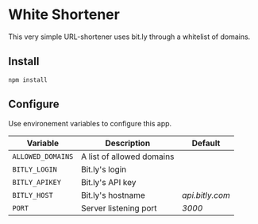 # White Shortener

This very simple URL-shortener uses bit.ly through a whitelist of domains.

## Install

```
npm install
```

## Configure

Use environement variables to configure this app.


Variable | Description | Default
--- | --- | ---
`ALLOWED_DOMAINS` | A list of allowed domains |
`BITLY_LOGIN` | Bit.ly's login |
`BITLY_APIKEY` | Bit.ly's API key |
`BITLY_HOST` | Bit.ly's hostname | *api.bitly.com*
`PORT` | Server listening port | *3000*
